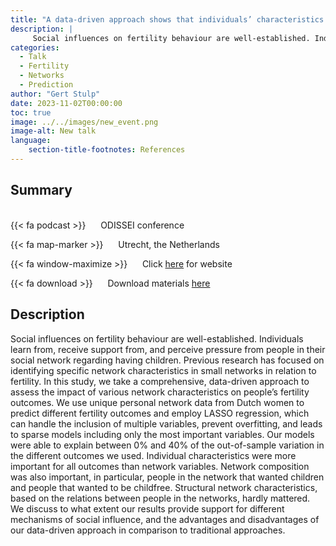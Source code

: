 ```yaml
---
title: "A data-driven approach shows that individuals’ characteristics are more important than their networks in predicting fertility outcomes"
description: |
     Social influences on fertility behaviour are well-established. Individuals learn from, receive support from, and perceive pressure from people in their social network regarding having children. Previous research has focused on identifying specific network characteristics in small networks in relation to fertility. In this study, we take a comprehensive, data-driven approach to assess the impact of various network characteristics on people’s fertility outcomes. We use unique personal network data from Dutch women to predict different fertility outcomes and employ LASSO regression, which can handle the inclusion of multiple variables, prevent overfitting, and leads to sparse models including only the most important variables. Our models were able to explain between 0% and 40% of the out-of-sample variation in the different outcomes we used. Individual characteristics were more important for all outcomes than network variables. Network composition was also important, in particular, people in the network that wanted children and people that wanted to be childfree. Structural network characteristics, based on the relations between people in the networks, hardly mattered. We discuss to what extent our results provide support for different mechanisms of social influence, and the advantages and disadvantages of our data-driven approach in comparison to traditional approaches. 
categories:
  - Talk
  - Fertility
  - Networks
  - Prediction
author: "Gert Stulp"
date: 2023-11-02T00:00:00
toc: true
image: ../../images/new_event.png
image-alt: New talk
language: 
    section-title-footnotes: References
---
```



## Summary 
<br>
{{< fa podcast >}} &nbsp;&nbsp;&nbsp;&nbsp; ODISSEI conference

{{< fa map-marker >}} &nbsp;&nbsp;&nbsp;&nbsp; Utrecht, the Netherlands

{{< fa window-maximize >}} &nbsp;&nbsp;&nbsp;&nbsp; Click [here](https://odissei-data.nl/en/2023/11/odissei-conference-for-social-science-in-the-netherlands-2023/) for website

{{< fa download >}} &nbsp;&nbsp;&nbsp;&nbsp; Download materials [here](/pdf/2023_ODISSEI.pdf)


## Description

Social influences on fertility behaviour are well-established. Individuals learn from, receive support from, and perceive pressure from people in their social network regarding having children. Previous research has focused on identifying specific network characteristics in small networks in relation to fertility. In this study, we take a comprehensive, data-driven approach to assess the impact of various network characteristics on people’s fertility outcomes. We use unique personal network data from Dutch women to predict different fertility outcomes and employ LASSO regression, which can handle the inclusion of multiple variables, prevent overfitting, and leads to sparse models including only the most important variables. Our models were able to explain between 0% and 40% of the out-of-sample variation in the different outcomes we used. Individual characteristics were more important for all outcomes than network variables. Network composition was also important, in particular, people in the network that wanted children and people that wanted to be childfree. Structural network characteristics, based on the relations between people in the networks, hardly mattered. We discuss to what extent our results provide support for different mechanisms of social influence, and the advantages and disadvantages of our data-driven approach in comparison to traditional approaches. 